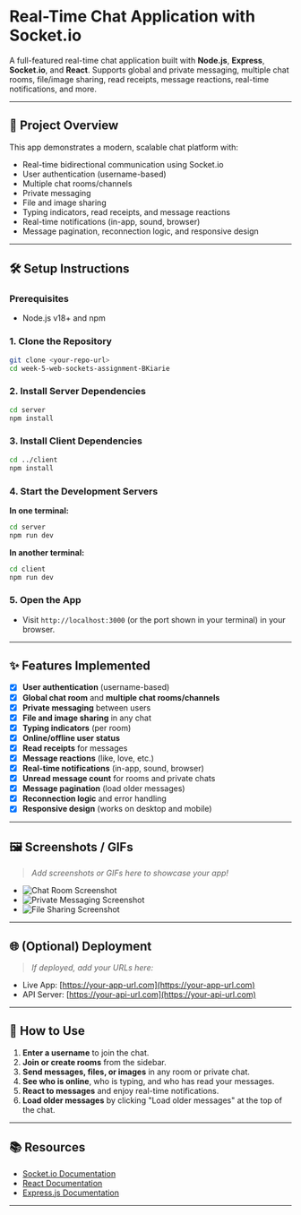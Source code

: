 # Real-Time Chat Application with Socket.io

A full-featured real-time chat application built with **Node.js**, **Express**, **Socket.io**, and **React**. Supports global and private messaging, multiple chat rooms, file/image sharing, read receipts, message reactions, real-time notifications, and more.

---

## 🚀 Project Overview

This app demonstrates a modern, scalable chat platform with:
- Real-time bidirectional communication using Socket.io
- User authentication (username-based)
- Multiple chat rooms/channels
- Private messaging
- File and image sharing
- Typing indicators, read receipts, and message reactions
- Real-time notifications (in-app, sound, browser)
- Message pagination, reconnection logic, and responsive design

---

## 🛠️ Setup Instructions

### Prerequisites
- Node.js v18+ and npm

### 1. Clone the Repository
```sh
git clone <your-repo-url>
cd week-5-web-sockets-assignment-BKiarie
```

### 2. Install Server Dependencies
```sh
cd server
npm install
```

### 3. Install Client Dependencies
```sh
cd ../client
npm install
```

### 4. Start the Development Servers

**In one terminal:**
```sh
cd server
npm run dev
```

**In another terminal:**
```sh
cd client
npm run dev
```

### 5. Open the App
- Visit `http://localhost:3000` (or the port shown in your terminal) in your browser.

---

## ✨ Features Implemented

- [x] **User authentication** (username-based)
- [x] **Global chat room** and **multiple chat rooms/channels**
- [x] **Private messaging** between users
- [x] **File and image sharing** in any chat
- [x] **Typing indicators** (per room)
- [x] **Online/offline user status**
- [x] **Read receipts** for messages
- [x] **Message reactions** (like, love, etc.)
- [x] **Real-time notifications** (in-app, sound, browser)
- [x] **Unread message count** for rooms and private chats
- [x] **Message pagination** (load older messages)
- [x] **Reconnection logic** and error handling
- [x] **Responsive design** (works on desktop and mobile)

---

## 🖼️ Screenshots / GIFs

> _Add screenshots or GIFs here to showcase your app!_

- ![Chat Room Screenshot](./screenshots/chat-room.png)
- ![Private Messaging Screenshot](./screenshots/private-message.png)
- ![File Sharing Screenshot](./screenshots/file-sharing.png)

---

## 🌐 (Optional) Deployment

> _If deployed, add your URLs here:_

- Live App: [https://your-app-url.com](https://your-app-url.com)
- API Server: [https://your-api-url.com](https://your-api-url.com)

---

## 📖 How to Use

1. **Enter a username** to join the chat.
2. **Join or create rooms** from the sidebar.
3. **Send messages, files, or images** in any room or private chat.
4. **See who is online**, who is typing, and who has read your messages.
5. **React to messages** and enjoy real-time notifications.
6. **Load older messages** by clicking "Load older messages" at the top of the chat.

---

## 📚 Resources

- [Socket.io Documentation](https://socket.io/docs/v4/)
- [React Documentation](https://react.dev/)
- [Express.js Documentation](https://expressjs.com/)

--- 